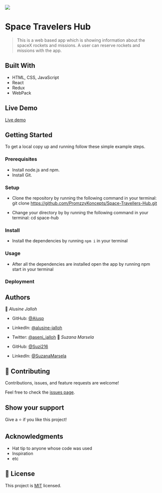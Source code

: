![](https://img.shields.io/badge/Microverse-blueviolet)

# Space Travelers Hub

> This is a web based app which is showing information about the spaceX rockets and missions.
> A user can reserve rockets and missions with the app.


## Built With

- HTML, CSS, JavaScript
- React
- Redux
- WebPack 

## Live Demo 

[Live demo](https://space-x-booking.netlify.app/)


## Getting Started

To get a local copy up and running follow these simple example steps.

### Prerequisites

- Install node.js and npm.
- Install Git.

### Setup

- Clone the repository by running the following command in your terminal:
    git clone https://github.com/PromzzyKoncepts/Space-Travellers-Hub.git
    
- Change your directory by by running the following command in your terminal:
    cd space-hub

### Install
- Install the dependencies by running `npm i` in your terminal

### Usage

- After all the dependencies are installed open the app by running npm start in your terminal


### Deployment



## Authors

👤 *Alusine Jalloh*

- GitHub: [@Alusp](https://github.com/Alusp)
- LinkedIn: [@alusine-jalloh](https://www.linkedin.com/in/alusine-jalloh)
- Twitter: [@aseni_jalloh](https://twitter.com/aseni_jalloh)
👤 *Suzana Marsela*

- GitHub: [@Suzi216](https://github.com/Suzi216)
- LinkedIn: [@SuzanaMarsela](https://www.linkedin.com/in/suzana-marsela-674900154/)


## 🤝 Contributing

Contributions, issues, and feature requests are welcome!

Feel free to check the [issues page](../../issues/).

## Show your support

Give a ⭐️ if you like this project!

## Acknowledgments

- Hat tip to anyone whose code was used
- Inspiration
- etc

## 📝 License

This project is [MIT](./MIT.md) licensed.

